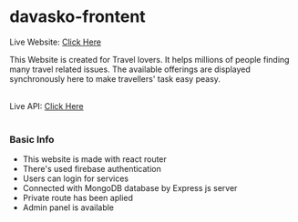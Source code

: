 # davasko-frontent

Live Website: <a href="https://davaskog.web.app/">Click Here</a><br />

This Website is created for Travel lovers. It helps millions of people finding many travel related issues. The available offerings are displayed synchronously here to make travellers' task easy peasy.<br /><br />

Live API: <a href="https://morning-ridge-69827.herokuapp.com/">Click Here</a><br /><br />

### Basic Info

* This website is made with react router
* There's used firebase authentication
* Users can login for services
* Connected with MongoDB database by Express js server
* Private route has been aplied
* Admin panel is available